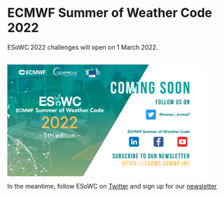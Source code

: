# ECMWF Summer of Weather Code 2022

ESoWC 2022 challenges will open on 1 March 2022. 

<br>
<img src='./esowc_2022_coming_soon.png' alt='ESoWC 2022' align='center' width='90%'></img>


In the meantime, follow ESoWC on [Twitter](https://twitter.com/esowc_ecmwf) and sign up for our [newsletter](esowc.ecmwf.int)
